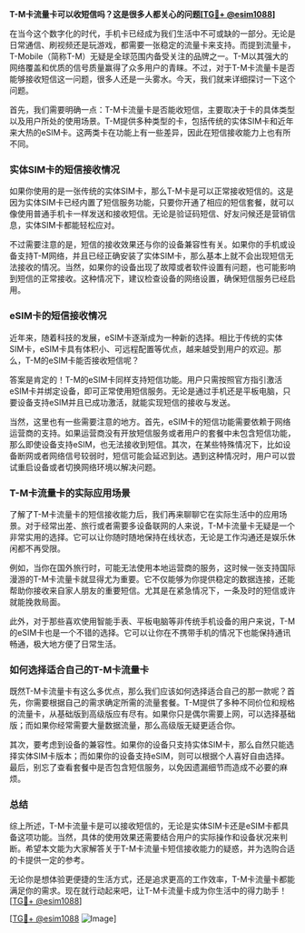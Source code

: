 **T-M卡流量卡可以收短信吗？这是很多人都关心的问题[[TG💪+ @esim1088](https://t.me/s/esim1088)]**

在当今这个数字化的时代，手机卡已经成为我们生活中不可或缺的一部分。无论是日常通信、刷视频还是玩游戏，都需要一张稳定的流量卡来支持。而提到流量卡，T-Mobile（简称T-M）无疑是全球范围内备受关注的品牌之一。T-M以其强大的网络覆盖和优质的信号质量赢得了众多用户的青睐。不过，对于T-M卡流量卡是否能够接收短信这一问题，很多人还是一头雾水。今天，我们就来详细探讨一下这个问题。

首先，我们需要明确一点：T-M卡流量卡是否能收短信，主要取决于卡的具体类型以及用户所处的使用场景。T-M提供多种类型的卡，包括传统的实体SIM卡和近年来大热的eSIM卡。这两类卡在功能上有一些差异，因此在短信接收能力上也有所不同。

### 实体SIM卡的短信接收情况

如果你使用的是一张传统的实体SIM卡，那么T-M卡是可以正常接收短信的。这是因为实体SIM卡已经内置了短信服务功能，只要你开通了相应的短信套餐，就可以像使用普通手机卡一样发送和接收短信。无论是验证码短信、好友问候还是营销信息，实体SIM卡都能轻松应对。

不过需要注意的是，短信的接收效果还与你的设备兼容性有关。如果你的手机或设备支持T-M网络，并且已经正确安装了实体SIM卡，那么基本上就不会出现短信无法接收的情况。当然，如果你的设备出现了故障或者软件设置有问题，也可能影响到短信的正常接收。这种情况下，建议检查设备的网络设置，确保短信服务已经启用。

### eSIM卡的短信接收情况

近年来，随着科技的发展，eSIM卡逐渐成为一种新的选择。相比于传统的实体SIM卡，eSIM卡具有体积小、可远程配置等优点，越来越受到用户的欢迎。那么，T-M的eSIM卡能否接收短信呢？

答案是肯定的！T-M的eSIM卡同样支持短信功能。用户只需按照官方指引激活eSIM卡并绑定设备，即可正常使用短信服务。无论是通过手机还是平板电脑，只要设备支持eSIM并且已成功激活，就能实现短信的接收与发送。

当然，这里也有一些需要注意的地方。首先，eSIM卡的短信功能需要依赖于网络运营商的支持。如果运营商没有开放短信服务或者用户的套餐中未包含短信功能，那么即使设备支持eSIM，也无法接收到短信。其次，在某些特殊情况下，比如设备断网或者网络信号较弱时，短信可能会延迟到达。遇到这种情况时，用户可以尝试重启设备或者切换网络环境以解决问题。

### T-M卡流量卡的实际应用场景

了解了T-M卡流量卡的短信接收能力后，我们再来聊聊它在实际生活中的应用场景。对于经常出差、旅行或者需要多设备联网的人来说，T-M卡流量卡无疑是一个非常实用的选择。它可以让你随时随地保持在线状态，无论是工作沟通还是娱乐休闲都不再受限。

例如，当你在国外旅行时，可能无法使用本地运营商的服务，这时候一张支持国际漫游的T-M卡流量卡就显得尤为重要。它不仅能够为你提供稳定的数据连接，还能帮助你接收来自家人朋友的重要短信。尤其是在紧急情况下，一条及时的短信或许就能挽救局面。

此外，对于那些喜欢使用智能手表、平板电脑等非传统手机设备的用户来说，T-M的eSIM卡也是一个不错的选择。它可以让你在不携带手机的情况下也能保持通讯畅通，极大地方便了日常生活。

### 如何选择适合自己的T-M卡流量卡

既然T-M卡流量卡有这么多优点，那么我们应该如何选择适合自己的那一款呢？首先，你需要根据自己的需求确定所需的流量套餐。T-M提供了多种不同价位和规格的流量卡，从基础版到高级版应有尽有。如果你只是偶尔需要上网，可以选择基础版；而如果你经常需要大量数据流量，那么高级版无疑更适合你。

其次，要考虑到设备的兼容性。如果你的设备只支持实体SIM卡，那么自然只能选择实体SIM卡版本；而如果你的设备支持eSIM，则可以根据个人喜好自由选择。最后，别忘了查看套餐中是否包含短信服务，以免因遗漏细节而造成不必要的麻烦。

### 总结

综上所述，T-M卡流量卡是可以接收短信的，无论是实体SIM卡还是eSIM卡都具备这项功能。当然，具体的使用效果还需要结合用户的实际操作和设备状况来判断。希望本文能为大家解答关于T-M卡流量卡短信接收能力的疑惑，并为选购合适的卡提供一定的参考。

无论你是想体验更便捷的生活方式，还是追求更高的工作效率，T-M卡流量卡都能满足你的需求。现在就行动起来吧，让T-M卡流量卡成为你生活中的得力助手！[[TG💪+ @esim1088](https://t.me/s/esim1088)]

[[TG💪+ @esim1088](https://t.me/s/esim1088) ![Image](https://i.postimg.cc/4NQfJmqS/Snipaste-2025-05-13-00-14-12.png)]